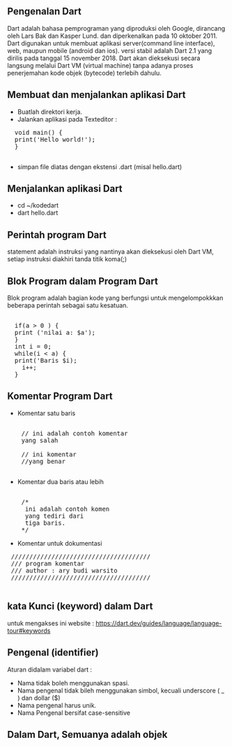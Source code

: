 ## Pengenalan Dart 
Dart adalah bahasa pemprograman yang diproduksi oleh Google, dirancang oleh Lars Bak dan Kasper Lund. dan diperkenalkan pada 10 oktober 2011. Dart digunakan untuk membuat aplikasi server(command line interface), web, maupun mobile (android dan ios). versi stabil adalah Dart 2.1 yang dirilis pada tanggal 15 november 2018. Dart akan dieksekusi secara langsung melalui Dart VM (virtual machine) tanpa adanya proses penerjemahan kode objek (bytecode) terlebih dahulu.
## Membuat dan menjalankan aplikasi Dart
- Buatlah direktori kerja. 
- Jalankan aplikasi pada Texteditor :
 <pre>
  void main() {
  print('Hello world!');
  }
 </pre>
- simpan file diatas dengan ekstensi .dart (misal hello.dart)
## Menjalankan aplikasi Dart 
- cd ~/kodedart
- dart hello.dart 
## Perintah program Dart
statement adalah instruksi yang nantinya akan dieksekusi oleh Dart VM, setiap instruksi diakhiri tanda titik koma(;)

## Blok Program dalam Program Dart 
Blok program adalah bagian kode yang berfungsi untuk mengelompokkkan beberapa perintah sebagai satu kesatuan. 
<pre> 
  if(a > 0 ) {
  print ('nilai a: $a');
  }
  int i = 0;
  while(i < a) {
  print('Baris $i);
    i++;
  }
</pre>
## Komentar Program Dart
- Komentar satu baris
   <pre> 
   // ini adalah contoh komentar 
   yang salah
   
   // ini komentar 
   //yang benar
   </pre>
- Komentar dua baris  atau lebih
  <pre> 
   /* 
    ini adalah contoh komen
    yang tediri dari
    tiga baris.
   */
  </pre>
- Komentar untuk dokumentasi
 <pre>
 //////////////////////////////////////
 /// program komentar
 /// author : ary budi warsito
 //////////////////////////////////////
 </pre>
## kata Kunci (keyword) dalam Dart 
untuk mengakses ini website : <a href="https://dart.dev/guides/language/language-tour#keywords">https://dart.dev/guides/language/language-tour#keywords </a>

## Pengenal (identifier)
Aturan didalam variabel dart : 
- Nama tidak boleh menggunakan spasi.
- Nama pengenal tidak bileh menggunakan simbol, kecuali underscore ( _ ) dan dollar ($)
- Nama pengenal harus unik. 
- Nama Pengenal bersifat case-sensitive
## Dalam Dart, Semuanya adalah objek

